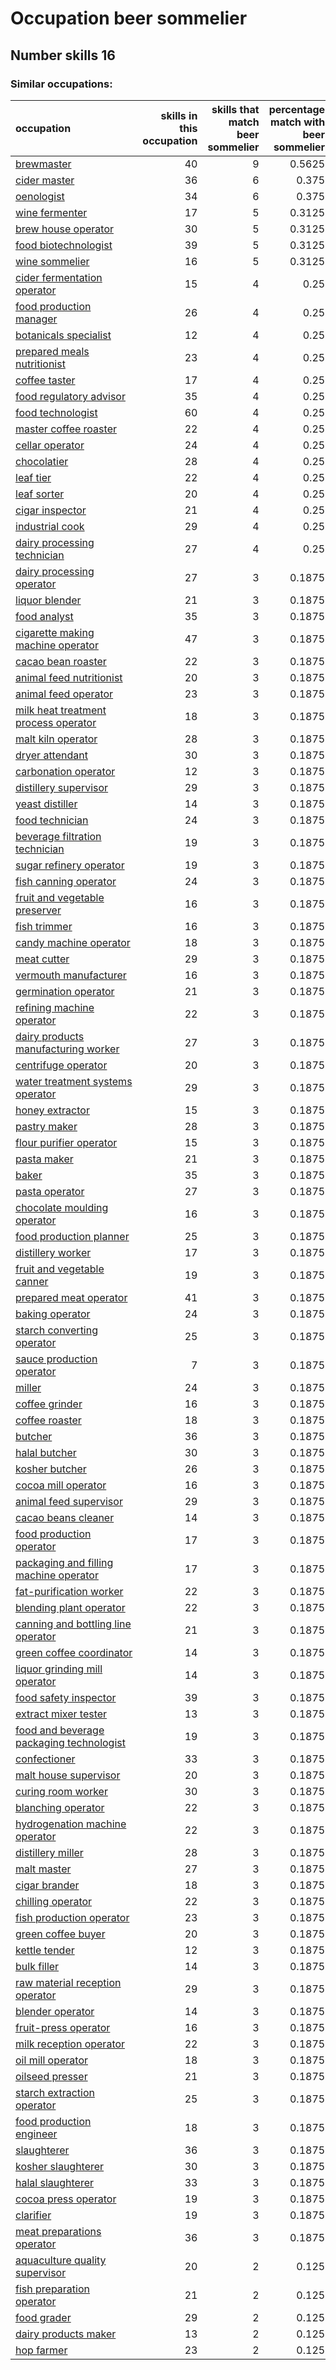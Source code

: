 # Occupation beer sommelier
## Number skills 16
### Similar occupations:
| occupation                                                                              |   skills in this occupation |   skills that match beer sommelier |   percentage match with beer sommelier |   skills not in beer sommelier |
|:----------------------------------------------------------------------------------------|----------------------------:|-----------------------------------:|---------------------------------------:|-------------------------------:|
| [brewmaster](brewmaster.md)                                                             |                          40 |                                  9 |                                 0.5625 |                             31 |
| [cider master](cider_master.md)                                                         |                          36 |                                  6 |                                 0.375  |                             30 |
| [oenologist](oenologist.md)                                                             |                          34 |                                  6 |                                 0.375  |                             28 |
| [wine fermenter](wine_fermenter.md)                                                     |                          17 |                                  5 |                                 0.3125 |                             12 |
| [brew house operator](brew_house_operator.md)                                           |                          30 |                                  5 |                                 0.3125 |                             25 |
| [food biotechnologist](food_biotechnologist.md)                                         |                          39 |                                  5 |                                 0.3125 |                             34 |
| [wine sommelier](wine_sommelier.md)                                                     |                          16 |                                  5 |                                 0.3125 |                             11 |
| [cider fermentation operator](cider_fermentation_operator.md)                           |                          15 |                                  4 |                                 0.25   |                             11 |
| [food production manager](food_production_manager.md)                                   |                          26 |                                  4 |                                 0.25   |                             22 |
| [botanicals specialist](botanicals_specialist.md)                                       |                          12 |                                  4 |                                 0.25   |                              8 |
| [prepared meals nutritionist](prepared_meals_nutritionist.md)                           |                          23 |                                  4 |                                 0.25   |                             19 |
| [coffee taster](coffee_taster.md)                                                       |                          17 |                                  4 |                                 0.25   |                             13 |
| [food regulatory advisor](food_regulatory_advisor.md)                                   |                          35 |                                  4 |                                 0.25   |                             31 |
| [food technologist](food_technologist.md)                                               |                          60 |                                  4 |                                 0.25   |                             56 |
| [master coffee roaster](master_coffee_roaster.md)                                       |                          22 |                                  4 |                                 0.25   |                             18 |
| [cellar operator](cellar_operator.md)                                                   |                          24 |                                  4 |                                 0.25   |                             20 |
| [chocolatier](chocolatier.md)                                                           |                          28 |                                  4 |                                 0.25   |                             24 |
| [leaf tier](leaf_tier.md)                                                               |                          22 |                                  4 |                                 0.25   |                             18 |
| [leaf sorter](leaf_sorter.md)                                                           |                          20 |                                  4 |                                 0.25   |                             16 |
| [cigar inspector](cigar_inspector.md)                                                   |                          21 |                                  4 |                                 0.25   |                             17 |
| [industrial cook](industrial_cook.md)                                                   |                          29 |                                  4 |                                 0.25   |                             25 |
| [dairy processing technician](dairy_processing_technician.md)                           |                          27 |                                  4 |                                 0.25   |                             23 |
| [dairy processing operator](dairy_processing_operator.md)                               |                          27 |                                  3 |                                 0.1875 |                             24 |
| [liquor blender](liquor_blender.md)                                                     |                          21 |                                  3 |                                 0.1875 |                             18 |
| [food analyst](food_analyst.md)                                                         |                          35 |                                  3 |                                 0.1875 |                             32 |
| [cigarette making machine operator](cigarette_making_machine_operator.md)               |                          47 |                                  3 |                                 0.1875 |                             44 |
| [cacao bean roaster](cacao_bean_roaster.md)                                             |                          22 |                                  3 |                                 0.1875 |                             19 |
| [animal feed nutritionist](animal_feed_nutritionist.md)                                 |                          20 |                                  3 |                                 0.1875 |                             17 |
| [animal feed operator](animal_feed_operator.md)                                         |                          23 |                                  3 |                                 0.1875 |                             20 |
| [milk heat treatment process operator](milk_heat_treatment_process_operator.md)         |                          18 |                                  3 |                                 0.1875 |                             15 |
| [malt kiln operator](malt_kiln_operator.md)                                             |                          28 |                                  3 |                                 0.1875 |                             25 |
| [dryer attendant](dryer_attendant.md)                                                   |                          30 |                                  3 |                                 0.1875 |                             27 |
| [carbonation operator](carbonation_operator.md)                                         |                          12 |                                  3 |                                 0.1875 |                              9 |
| [distillery supervisor](distillery_supervisor.md)                                       |                          29 |                                  3 |                                 0.1875 |                             26 |
| [yeast distiller](yeast_distiller.md)                                                   |                          14 |                                  3 |                                 0.1875 |                             11 |
| [food technician](food_technician.md)                                                   |                          24 |                                  3 |                                 0.1875 |                             21 |
| [beverage filtration technician](beverage_filtration_technician.md)                     |                          19 |                                  3 |                                 0.1875 |                             16 |
| [sugar refinery operator](sugar_refinery_operator.md)                                   |                          19 |                                  3 |                                 0.1875 |                             16 |
| [fish canning operator](fish_canning_operator.md)                                       |                          24 |                                  3 |                                 0.1875 |                             21 |
| [fruit and vegetable preserver](fruit_and_vegetable_preserver.md)                       |                          16 |                                  3 |                                 0.1875 |                             13 |
| [fish trimmer](fish_trimmer.md)                                                         |                          16 |                                  3 |                                 0.1875 |                             13 |
| [candy machine operator](candy_machine_operator.md)                                     |                          18 |                                  3 |                                 0.1875 |                             15 |
| [meat cutter](meat_cutter.md)                                                           |                          29 |                                  3 |                                 0.1875 |                             26 |
| [vermouth manufacturer](vermouth_manufacturer.md)                                       |                          16 |                                  3 |                                 0.1875 |                             13 |
| [germination operator](germination_operator.md)                                         |                          21 |                                  3 |                                 0.1875 |                             18 |
| [refining machine operator](refining_machine_operator.md)                               |                          22 |                                  3 |                                 0.1875 |                             19 |
| [dairy products manufacturing worker](dairy_products_manufacturing_worker.md)           |                          27 |                                  3 |                                 0.1875 |                             24 |
| [centrifuge operator](centrifuge_operator.md)                                           |                          20 |                                  3 |                                 0.1875 |                             17 |
| [water treatment systems operator](water_treatment_systems_operator.md)                 |                          29 |                                  3 |                                 0.1875 |                             26 |
| [honey extractor](honey_extractor.md)                                                   |                          15 |                                  3 |                                 0.1875 |                             12 |
| [pastry maker](pastry_maker.md)                                                         |                          28 |                                  3 |                                 0.1875 |                             25 |
| [flour purifier operator](flour_purifier_operator.md)                                   |                          15 |                                  3 |                                 0.1875 |                             12 |
| [pasta maker](pasta_maker.md)                                                           |                          21 |                                  3 |                                 0.1875 |                             18 |
| [baker](baker.md)                                                                       |                          35 |                                  3 |                                 0.1875 |                             32 |
| [pasta operator](pasta_operator.md)                                                     |                          27 |                                  3 |                                 0.1875 |                             24 |
| [chocolate moulding operator](chocolate_moulding_operator.md)                           |                          16 |                                  3 |                                 0.1875 |                             13 |
| [food production planner](food_production_planner.md)                                   |                          25 |                                  3 |                                 0.1875 |                             22 |
| [distillery worker](distillery_worker.md)                                               |                          17 |                                  3 |                                 0.1875 |                             14 |
| [fruit and vegetable canner](fruit_and_vegetable_canner.md)                             |                          19 |                                  3 |                                 0.1875 |                             16 |
| [prepared meat operator](prepared_meat_operator.md)                                     |                          41 |                                  3 |                                 0.1875 |                             38 |
| [baking operator](baking_operator.md)                                                   |                          24 |                                  3 |                                 0.1875 |                             21 |
| [starch converting operator](starch_converting_operator.md)                             |                          25 |                                  3 |                                 0.1875 |                             22 |
| [sauce production operator](sauce_production_operator.md)                               |                           7 |                                  3 |                                 0.1875 |                              4 |
| [miller](miller.md)                                                                     |                          24 |                                  3 |                                 0.1875 |                             21 |
| [coffee grinder](coffee_grinder.md)                                                     |                          16 |                                  3 |                                 0.1875 |                             13 |
| [coffee roaster](coffee_roaster.md)                                                     |                          18 |                                  3 |                                 0.1875 |                             15 |
| [butcher](butcher.md)                                                                   |                          36 |                                  3 |                                 0.1875 |                             33 |
| [halal butcher](halal_butcher.md)                                                       |                          30 |                                  3 |                                 0.1875 |                             27 |
| [kosher butcher](kosher_butcher.md)                                                     |                          26 |                                  3 |                                 0.1875 |                             23 |
| [cocoa mill operator](cocoa_mill_operator.md)                                           |                          16 |                                  3 |                                 0.1875 |                             13 |
| [animal feed supervisor](animal_feed_supervisor.md)                                     |                          29 |                                  3 |                                 0.1875 |                             26 |
| [cacao beans cleaner](cacao_beans_cleaner.md)                                           |                          14 |                                  3 |                                 0.1875 |                             11 |
| [food production operator](food_production_operator.md)                                 |                          17 |                                  3 |                                 0.1875 |                             14 |
| [packaging and filling machine operator](packaging_and_filling_machine_operator.md)     |                          17 |                                  3 |                                 0.1875 |                             14 |
| [fat-purification worker](fat-purification_worker.md)                                   |                          22 |                                  3 |                                 0.1875 |                             19 |
| [blending plant operator](blending_plant_operator.md)                                   |                          22 |                                  3 |                                 0.1875 |                             19 |
| [canning and bottling line operator](canning_and_bottling_line_operator.md)             |                          21 |                                  3 |                                 0.1875 |                             18 |
| [green coffee coordinator](green coffee coordinator.md)                                 |                          14 |                                  3 |                                 0.1875 |                             11 |
| [liquor grinding mill operator](liquor_grinding_mill_operator.md)                       |                          14 |                                  3 |                                 0.1875 |                             11 |
| [food safety inspector](food_safety_inspector.md)                                       |                          39 |                                  3 |                                 0.1875 |                             36 |
| [extract mixer tester](extract_mixer_tester.md)                                         |                          13 |                                  3 |                                 0.1875 |                             10 |
| [food and beverage packaging technologist](food_and_beverage_packaging_technologist.md) |                          19 |                                  3 |                                 0.1875 |                             16 |
| [confectioner](confectioner.md)                                                         |                          33 |                                  3 |                                 0.1875 |                             30 |
| [malt house supervisor](malt_house_supervisor.md)                                       |                          20 |                                  3 |                                 0.1875 |                             17 |
| [curing room worker](curing_room_worker.md)                                             |                          30 |                                  3 |                                 0.1875 |                             27 |
| [blanching operator](blanching_operator.md)                                             |                          22 |                                  3 |                                 0.1875 |                             19 |
| [hydrogenation machine operator](hydrogenation_machine_operator.md)                     |                          22 |                                  3 |                                 0.1875 |                             19 |
| [distillery miller](distillery_miller.md)                                               |                          28 |                                  3 |                                 0.1875 |                             25 |
| [malt master](malt_master.md)                                                           |                          27 |                                  3 |                                 0.1875 |                             24 |
| [cigar brander](cigar_brander.md)                                                       |                          18 |                                  3 |                                 0.1875 |                             15 |
| [chilling operator](chilling_operator.md)                                               |                          22 |                                  3 |                                 0.1875 |                             19 |
| [fish production operator](fish_production_operator.md)                                 |                          23 |                                  3 |                                 0.1875 |                             20 |
| [green coffee buyer](green_coffee_buyer.md)                                             |                          20 |                                  3 |                                 0.1875 |                             17 |
| [kettle tender](kettle_tender.md)                                                       |                          12 |                                  3 |                                 0.1875 |                              9 |
| [bulk filler](bulk_filler.md)                                                           |                          14 |                                  3 |                                 0.1875 |                             11 |
| [raw material reception operator](raw_material_reception_operator.md)                   |                          29 |                                  3 |                                 0.1875 |                             26 |
| [blender operator](blender_operator.md)                                                 |                          14 |                                  3 |                                 0.1875 |                             11 |
| [fruit-press operator](fruit-press_operator.md)                                         |                          16 |                                  3 |                                 0.1875 |                             13 |
| [milk reception operator](milk_reception_operator.md)                                   |                          22 |                                  3 |                                 0.1875 |                             19 |
| [oil mill operator](oil_mill_operator.md)                                               |                          18 |                                  3 |                                 0.1875 |                             15 |
| [oilseed presser](oilseed_presser.md)                                                   |                          21 |                                  3 |                                 0.1875 |                             18 |
| [starch extraction operator](starch_extraction_operator.md)                             |                          25 |                                  3 |                                 0.1875 |                             22 |
| [food production engineer](food_production_engineer.md)                                 |                          18 |                                  3 |                                 0.1875 |                             15 |
| [slaughterer](slaughterer.md)                                                           |                          36 |                                  3 |                                 0.1875 |                             33 |
| [kosher slaughterer](kosher_slaughterer.md)                                             |                          30 |                                  3 |                                 0.1875 |                             27 |
| [halal slaughterer](halal_slaughterer.md)                                               |                          33 |                                  3 |                                 0.1875 |                             30 |
| [cocoa press operator](cocoa_press_operator.md)                                         |                          19 |                                  3 |                                 0.1875 |                             16 |
| [clarifier](clarifier.md)                                                               |                          19 |                                  3 |                                 0.1875 |                             16 |
| [meat preparations operator](meat_preparations_operator.md)                             |                          36 |                                  3 |                                 0.1875 |                             33 |
| [aquaculture quality supervisor](aquaculture_quality_supervisor.md)                     |                          20 |                                  2 |                                 0.125  |                             18 |
| [fish preparation operator](fish_preparation_operator.md)                               |                          21 |                                  2 |                                 0.125  |                             19 |
| [food grader](food_grader.md)                                                           |                          29 |                                  2 |                                 0.125  |                             27 |
| [dairy products maker](dairy_products_maker.md)                                         |                          13 |                                  2 |                                 0.125  |                             11 |
| [hop farmer](hop_farmer.md)                                                             |                          23 |                                  2 |                                 0.125  |                             21 |
